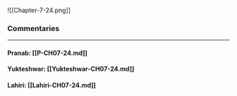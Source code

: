 ![[Chapter-7-24.png]]

### Commentaries

---

#### Pranab: [[P-CH07-24.md]]

#### Yukteshwar: [[Yukteshwar-CH07-24.md]]

#### Lahiri: [[Lahiri-CH07-24.md]]
